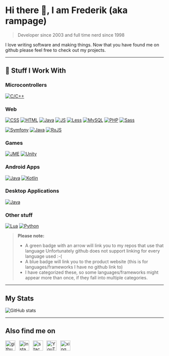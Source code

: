 # Hi there 👋, I am Frederik (aka rampage)
> Developer since 2003 and full time nerd since 1998

I love writing software and making things. Now that you have found me on github 
please feel free to check out my projects.

---

## :wrench: Stuff I Work With

### Microcontrollers
[![C/C++](https://img.shields.io/badge/C/C++-&#x2714;-green)](rcpp)

### Web
[![CSS](https://img.shields.io/badge/CSS-&#x2714;-green)](ecss)
[![HTML](https://img.shields.io/badge/HTML-&#x1F855;-blue)](ehtml)
[![Java](https://img.shields.io/badge/Java-&#x2714;-green)](rjava)
[![JS](https://img.shields.io/badge/JavaScript-&#x2714;-green)](rjs)
[![Less](https://img.shields.io/badge/Less-&#x1F855;-blue)](eless)
[![MySQL](https://img.shields.io/badge/MySQL-&#x1F855;-blue)](emysql)
[![PHP](https://img.shields.io/badge/PHP-&#x1F855;-blue)](ephp)
[![Sass](https://img.shields.io/badge/Sass-&#x1F855;-blue)](esass)

[![Symfony](https://img.shields.io/badge/Symfony-&#x1F855;-blue)](esymfony)
[![Java](https://img.shields.io/badge/React-&#x1F855;-blue)](ereact)
[![RxJS](https://img.shields.io/badge/RxJS-&#x1F855;-blue)](erxjs)

### Games
[![JME](https://img.shields.io/badge/JME-&#x1F855;-blue)](ejme)
[![Unity](https://img.shields.io/badge/Unity-&#x1F855;-blue)](eunity)

### Android Apps
[![Java](https://img.shields.io/badge/Java-&#x2714;-green)](rjava)
[![Kotlin](https://img.shields.io/badge/Kotlin-&#x1F855;-blue)](ekotlin)

### Desktop Applications
[![Java](https://img.shields.io/badge/Java-&#x2714;-green)](rjava)

### Other stuff
[![Lua](https://img.shields.io/badge/Lua-&#x2714;-green)](rlua)
[![Python](https://img.shields.io/badge/Python-&#x2714;-green)](rpy)

> **Please note:** 
> - A green badge with an arrow will link you to my repos that use that language
>   Unfortunately github does not support linking for every language used :-(
> - A blue badge will link you to the product website 
>   (this is for languages/frameworks I have no github link to)
> - I have categorized these, so some languages/frameworks might appear more 
>   than once, if they fall into multiple categories.

---

## My Stats

![GitHub stats](https://github-readme-stats.vercel.app/api?username=rampage128&show_icons=true&count_private=true&hide_border=true&hide_title=true)  

---

## Also find me on

[<img src='https://cdn.jsdelivr.net/npm/simple-icons@3.0.1/icons/github.svg' alt='github' height='32'>](https://github.com/rampage128) &nbsp; 
[<img src='https://cdn.jsdelivr.net/npm/simple-icons@3.0.1/icons/instagram.svg' alt='instagram' height='32'>](https://www.instagram.com/rampage.128/) &nbsp; 
[<img src='https://cdn.jsdelivr.net/npm/simple-icons@3.0.1/icons/stackoverflow.svg' alt='stackoverflow' height='32'>](https://stackoverflow.com/users/650074) &nbsp; 
[<img src='https://cdn.jsdelivr.net/npm/simple-icons@3.0.1/icons/youtube.svg' alt='YouTube' height='32'>](https://www.youtube.com/channel/UC0dtMXhJJpWCZ0Cf5kpKEgg) &nbsp; 
[<img src='https://cdn.jsdelivr.net/npm/simple-icons@3.0.1/icons/xing.svg' alt='xing' height='32'>](https://www.xing.com/profile/Frederik_Wolter)  


[rcpp]: https://github.com/rampage128?tab=repositories&q=&type=&language=c%2B%2B
[rjava]: https://github.com/rampage128?tab=repositories&q=&type=&language=java
[rjs]: https://github.com/rampage128?tab=repositories&q=&type=&language=javascript
[rlua]: https://github.com/rampage128?tab=repositories&q=&type=&language=lua
[rpy]: https://github.com/rampage128?tab=repositories&q=&type=&language=python
[void]: javascript:void(0);
[esymfony]: https://symfony.com/
[ereact]: https://reactjs.org/
[esass]: https://sass-lang.com/
[eless]: http://lesscss.org/
[ejme]: https://jmonkeyengine.org/
[eunity]: https://unity.com/
[ehtml]: https://www.w3.org/html/
[ecss]: https://www.w3.org/Style/CSS/
[ephp]: https://www.php.net/
[ekotlin]: https://kotlinlang.org/
[erxjs]: https://rxjs-dev.firebaseapp.com/
[emysql]: https://www.mysql.com/